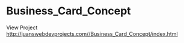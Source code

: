 # Business_Card_Concept

View Project http://juanswebdevprojects.com//Business_Card_Concept/index.html
